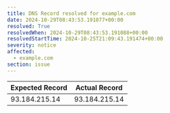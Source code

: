 ```yaml
---
title: DNS Record resolved for example.com
date: 2024-10-29T08:43:53.191077+00:00
resolved: True
resolvedWhen: 2024-10-29T08:43:53.191088+00:00
resolvedStartTime: 2024-10-25T21:09:43.191474+00:00
severity: notice
affected:
  - example.com
section: issue
---
```


| Expected Record  | Actual Record  |
|------------------|----------------|
| 93.184.215.14 | 93.184.215.14 |
